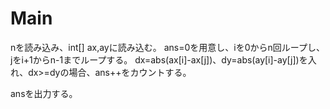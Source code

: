 # Main
nを読み込み、int[] ax,ayに読み込む。
ans=0を用意し、iを0からn回ループし、jをi+1からn-1までループする。
dx=abs(ax[i]-ax[j])、dy=abs(ay[i]-ay[j])を入れ、dx>=dyの場合、ans++をカウントする。

ansを出力する。
